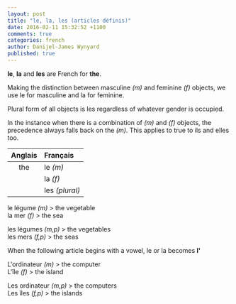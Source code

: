 ```yaml
---
layout: post
title: "le, la, les (articles définis)"
date: 2016-02-11 15:32:52 +1100
comments: true
categories: french
author: Danijel-James Wynyard
published: true
---
```

**le**, **la** and **les** are French for **the**.

Making the distinction between masculine _(m)_ and feminine _(f)_ objects, we use le for masculine and la for feminine.

Plural form of all objects is les regardless of whatever gender is occupied.

In the instance when there is a combination of _(m)_ and _(f)_ objects, the precedence always falls back on the _(m)_. This applies to true to ils and elles too.

| Anglais | Français |
|:--:|:---|
| the | le _(m)_ |
| | la _(f)_ |
| | les _(plural)_ |

le légume _(m)_ > the vegetable  
la mer _(f)_ > the sea

les légumes _(m,p)_ > the vegetables  
les mers _(f,p)_ > the seas

When the following article begins with a vowel, le or la becomes **l'**

L'ordinateur _(m)_ > the computer  
L'île _(f)_ > the island

Les ordinateur _(m,p)_ > the computers  
Les îles _(f,p)_ > the islands
